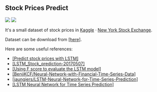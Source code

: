## Stock Prices Predict
![](https://img.shields.io/badge/Python-3.6.1-brightgreen.svg) ![](https://img.shields.io/badge/Keras-2.0.6-yellowgreen.svg)

It's a small dataset of stock prices in [Kaggle](https://www.kaggle.com/) · [New York Stock Exchange](https://www.kaggle.com/dgawlik/nyse). 

Dataset can be download from [[here]](https://www.kaggle.com/dgawlik/nyse).

Here are some useful references:
- [[Predict stock prices with LSTM]](https://www.kaggle.com/pablocastilla/predict-stock-prices-with-lstm)
- [[LSTM_Stock_prediction-20170507]](https://www.kaggle.com/benjibb/lstm-stock-prediction-20170507)
- [[Using F score to evaluate the LSTM model]](https://www.kaggle.com/amberhahn/using-f-score-to-evaluate-the-lstm-model/code)
- [[BenjiKCF/Neural-Network-with-Financial-Time-Series-Data]](https://github.com/BenjiKCF/Neural-Network-with-Financial-Time-Series-Data)
- [[jaungiers/LSTM-Neural-Network-for-Time-Series-Prediction]](https://github.com/jaungiers/LSTM-Neural-Network-for-Time-Series-Prediction)
- [[LSTM Neural Network for Time Series Prediction]](http://www.jakob-aungiers.com/articles/a/LSTM-Neural-Network-for-Time-Series-Prediction)
